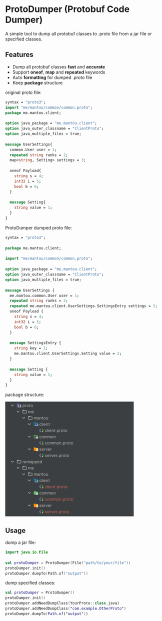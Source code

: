# ProtoDumper (Protobuf Code Dumper)
A simple tool to dump all protobuf classes to .proto file from a jar file or specified classes.

## Features
- Dump all protobuf classes **fast** and **accurate**
- Support **oneof**, **map** and **repeated** keywords
- Auto **formatting** for dumped .proto file
- Keep **package** structure

original proto file:
```protobuf
syntax = "proto3";
import "me/mantou/common/common.proto";
package me.mantou.client;

option java_package = "me.mantou.client";
option java_outer_classname = "ClientProto";
option java_multiple_files = true;

message UserSettings{
  common.User user = 1;
  repeated string ranks = 2;
  map<string, Setting> settings = 3;

  oneof Payload{
    string s = 4;
    int32 i = 5;
    bool b = 6;
  }

  message Setting{
    string value = 1;
  }
}
```
ProtoDumper dumped proto file:
```protobuf
syntax = "proto3";

package me.mantou.client;

import "me/mantou/common/common.proto";

option java_package = "me.mantou.client";
option java_outer_classname = "ClientProto";
option java_multiple_files = true;

message UserSettings {
  me.mantou.common.User user = 1;
  repeated string ranks = 2;
  repeated me.mantou.client.UserSettings.SettingsEntry settings = 3;
  oneof Payload {
    string s = 4;
    int32 i = 5;
    bool b = 6;
  }

  message SettingsEntry {
    string key = 1;
    me.mantou.client.UserSettings.Setting value = 2;
  }

  message Setting {
    string value = 1;
  }
}
```

package structure:

![](/screenshots/001.png)

## Usage
dump a jar file:

```kotlin
import java.io.File

val protoDumper = ProtoDumper(File("path/to/your/file"))
protoDumper.init()
protoDumper.dumpTo(Path.of("output"))
```

dump specified classes:

```kotlin
val protoDumper = ProtoDumper()
protoDumper.init()
protoDumper.addNeedDumpClass(YourProto::class.java)
protoDumper.addNeedDumpClass("com.example.OtherProto")
protoDumper.dumpTo(Path.of("output"))
```